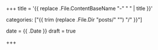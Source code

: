 +++
title = '{{ replace .File.ContentBaseName "-" " " | title }}'

categories: ["{{ trim (replace .File.Dir "posts/" "") "/" }}"]

date = {{ .Date }}
draft = true



+++
